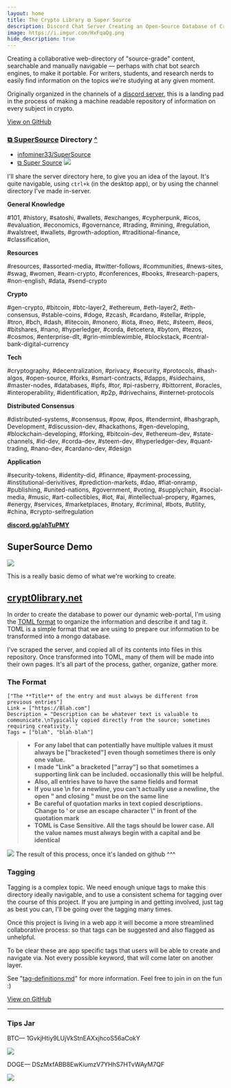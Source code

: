 ```yaml
---
layout: home
title: The Crypto Library ⧉ Super Source
description: Discord Chat Server Creating an Open-Source Database of Crypto Knowledge.
image: https://i.imgur.com/HxFqaQg.png
hide_description: true
---
```


Creating a collaborative web-directory of "source-grade" content, searchable and manually navigable — perhaps with chat bot search engines, to make it portable. For writers, students, and research nerds to easily find information on the topics we're studying at any given moment. 

Originally organized in the channels of a [discord server](http://crypt0library.net), this is a landing pad in the process of making a machine readable repository of information on every subject in crypto.

<a href="https://github.com/infominer33/SuperSource">View on GitHub</a>

### [⧉ SuperSource](http://crypt0library.net) Directory [**^**](#research-index)

* [infominer33/SuperSource](https://github.com/infominer33/SuperSource)
* [⧉ Super Source](https://discord.gg/ahTuPMY)
![](https://i.imgur.com/hLOk7yL.png)

I'll share the server directory here, to give you an idea of the layout. It's quite navigable, using `ctrl+k` (in the desktop app), or by using the channel directory I've made in-server.

**General Knowledge**

\#101, #history, #satoshi, #wallets, #exchanges, #cypherpunk, #icos, #evaluation, #economics, #governance, #trading, #mining, #regulation, #walstreet, #wallets, #growth-adoption, #traditional-finance, #classification, 

**Resources**

\#resources, #assorted-media, #twitter-follows, #communities, #news-sites, #swag, #women, #earn-crypto, #conferences, #books, #research-papers, #non-english, #data, #send-crypto

**Crypto**

\#gen-crypto, #bitcoin, #btc-layer2, #ethereum, #eth-layer2, #eth-consensus, #stable-coins, #doge, #zcash, #cardano, #stellar, #ripple, #tron, #bch, #dash, #litecoin, #monero, #iota, #neo, #etc, #steem, #eos, #bitshares, #nano, #hyperledger, #corda, #etcetera, #bytom, #tezos, #cosmos, #enterprise-dlt, #grin-mimblewimble, #blockstack, #central-bank-digital-currency

**Tech**

\#cryptography, #decentralization, #privacy, #security, #protocols, #hash-algos, #open-source, #forks, #smart-contracts, #dapps, #sidechains, #master-nodes, #databases, #ipfs, #tor, #pi-rasberry, #bittorrent, #oracles, #interoperability, #identification, #p2p, #drivechains, #internet-protocols 

**Distributed Consensus**

\#distributed-systems, #consensus, #pow, #pos, #tendermint, #hashgraph, Development, #discussion-dev, #hackathons, #gen-developing, #blockchain-developing, #forking, #bitcoin-dev, #ethereum-dev, #state-channels, #id-dev, #corda-dev, #steem-dev, #hyperledger-dev, #quant-trading, #nano-dev, #cardano-dev, #design

**Application**

\#security-tokens, #identity-did, #finance, #payment-processing, #institutional-derivitives, #prediction-markets, #dao, #fiat-onramp, #publishing, #united-nations, #government, #voting, #supplychain, #social-media, #music, #art-collectibles, #iot, #ai, #intellectual-propery, #games, #energy, #services, #marketplaces, #notary, #criminal, #bots, #utility, #china, #crypto-selfregulation

<b><a href="https://discord.gg/ahTuPMY" target="_blank">discord.gg/ahTuPMY</a></b>

## SuperSource Demo

[![](https://i.imgur.com/N2DWAMF.png)](supersource-demo.mp4)

This is a really basic demo of what we're working to create.

## [crypt0library.net](http://crypt0library.net)

In order to create the database to power our dynamic web-portal, I'm using the [TOML format](https://github.com/toml-lang/toml) to organize the information and describe it and tag it. TOML is a simple format that we are using to prepare our information to be transformed into a mongo database. 

I've scraped the server, and copied all of its contents into files in this repository. Once transformed into TOML, many of them will be made into their own pages. It's all part of the process, gather, organize, gather more.
  
### The Format

```
["The **Title** of the entry and must always be different from previous entries"] 
Link = ["https://Blah.com"]
Description = "Description can be whatever text is valuable to communicate.\nTypically copied directly from the source; sometimes requiring creativity. "
Tags = ["blah", "blah-blah"]
```

>* **For any label that can potentially have multiple values it must always be ["bracketed"] even though sometimes there is only one value.**
>* **I made "Link" a bracketed ["array"] so that sometimes a supporting link can be included. occasionally this will be helpful.**
>* **Also, all entries have to have the same fields and format**
>* **If you use \n for a newline, you can't actually use a newline, the open " and closing " must be on the same line**
>* **Be careful of quotation marks in text copied descriptions. Change to ' or use an escape character \\" in front of the quotation mark**
>* **TOML is Case Sensitive. All the tags should be lower case. All the value names must always begin with a capital and be identical**

<img src="https://i.imgur.com/1nmrAAu.png"/>
The result of this process, once it's landed on github ^^^

### Tagging

Tagging is a complex topic. We need enough unique tags to make this directory ideally navigable, and to use a consistent schema for tagging over the course of this project. If you are jumping in and getting involved, just tag as best you can, I'll be going over the tagging many times.

Once this project is living in a web app it will become a more streamlined collaborative process: so that tags can be suggested and also flagged as unhelpful. 

To be clear these are app specific tags that users will be able to create and navigate via. Not every possible keyword, that will come later on another layer.

See "[tag-definitions.md](/toml/tag-definitions.html)" for more information. Feel free to join in on the fun :)

<a href="https://github.com/infominer33/SuperSource">View on GitHub</a>


---
### Tips Jar 

BTC— 1GvkjHtiy9LUjVkStnEAXxjhcoS56aCokY

![](https://imgur.com/yXLLm9Bl.png) 

DOGE— DSzMxfABB8EwKiumzV7YHhS7HTvWAyM7QF

![](https://i.imgur.com/0zBLoUP.png) 
